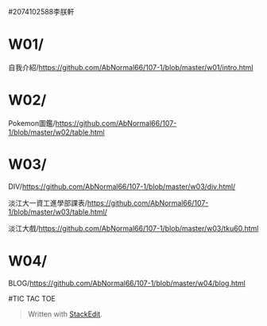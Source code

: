 #2074102588李朕軒
# W01/
自我介紹/https://github.com/AbNormal66/107-1/blob/master/w01/intro.html

# W02/
Pokemon圖鑑/https://github.com/AbNormal66/107-1/blob/master/w02/table.html

# W03/
DIV/https://github.com/AbNormal66/107-1/blob/master/w03/div.html/

淡江大一資工進學部課表/https://github.com/AbNormal66/107-1/blob/master/w03/table.html/

淡江大戲/https://github.com/AbNormal66/107-1/blob/master/w03/tku60.html

# W04/
BLOG/https://github.com/AbNormal66/107-1/blob/master/w04/blog.html

#TIC TAC TOE


> Written with [StackEdit](https://stackedit.io/).
<!--stackedit_data:
eyJoaXN0b3J5IjpbLTM1NzY0NzA4OV19
-->